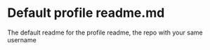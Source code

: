# Default profile readme.md
The default readme for the profile readme, the repo with your same username
